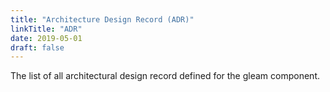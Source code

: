 ```yaml
---
title: "Architecture Design Record (ADR)"
linkTitle: "ADR"
date: 2019-05-01
draft: false
---
```


The list of all architectural design record defined for the gleam component.